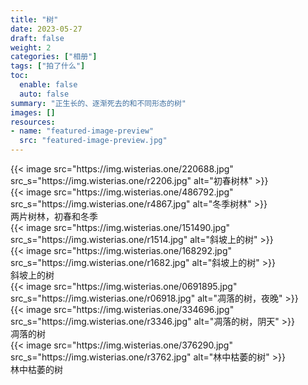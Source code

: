 ```yaml
---
title: "树"
date: 2023-05-27
draft: false
weight: 2
categories: ["相册"]
tags: ["拍了什么"]
toc:
  enable: false
  auto: false
summary: "正生长的、逐渐死去的和不同形态的树"
images: []
resources:
- name: "featured-image-preview"
  src: "featured-image-preview.jpg"
---
```


<head>
<link href="album.css" rel="stylesheet" type="text/css">
</head>

<div class="group">
   <div class="row">
      <div class="box">
       {{< image 
       src="https://img.wisterias.one/220688.jpg"
       src_s="https://img.wisterias.one/r2206.jpg"
       alt="初春树林"
       >}}
      </div>
      <div class="box">
       {{< image 
       src="https://img.wisterias.one/486792.jpg"
       src_s="https://img.wisterias.one/r4867.jpg"
       alt="冬季树林"
       >}}
      </div>
   </div>
   <div class="text">
     两片树林，初春和冬季
   </div>
   <div class="line">
   </div>
</div>

<div class="group">
  <div class="column">
    <div class="box">
    {{< image 
      src="https://img.wisterias.one/151490.jpg"
      src_s="https://img.wisterias.one/r1514.jpg"
      alt="斜坡上的树"
      >}}
    </div>
    <div class="box">
    {{< image 
      src="https://img.wisterias.one/168292.jpg"
      src_s="https://img.wisterias.one/r1682.jpg"
      alt="斜坡上的树"
      >}}
    </div>
  </div>
  <div class="text">
    斜坡上的树
  </div>
  <div class="line">
  </div>
</div>

<div class="group">
 <div class="row">
   <div class="box">
     {{< image 
       src="https://img.wisterias.one/0691895.jpg"
       src_s="https://img.wisterias.one/r06918.jpg"
       alt="凋落的树，夜晚"
       >}}
   </div>
   <div class="box">
   {{< image 
     src="https://img.wisterias.one/334696.jpg"
     src_s="https://img.wisterias.one/r3346.jpg"
     alt="凋落的树，阴天"
     >}}
   </div>
  </div>
  <div class="text">
    凋落的树
  </div>
  <div class="line">
  </div>
</div>

<div class="group">
  <div class="row">
    <div class="box">
     {{< image 
     src="https://img.wisterias.one/376290.jpg"
     src_s="https://img.wisterias.one/r3762.jpg"
     alt="林中枯萎的树"
     >}}
    </div>
  </div>
  <div class="text">
    林中枯萎的树
  </div>
  <div class="line">
  </div>
</div>